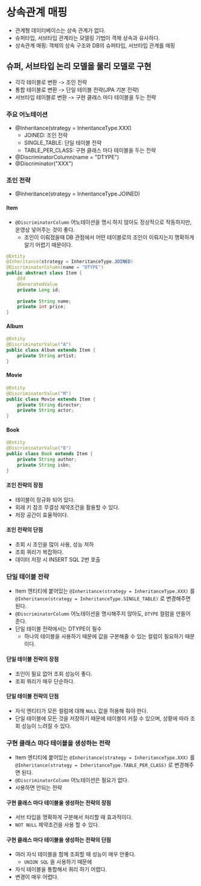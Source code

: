 # 상속관계 매핑

- 관계형 데이터베이스는 상속 관계가 없다.
- 슈퍼타입, 서브타입 관계라는 모델링 기법이 객체 상속과 유사하다.
- 상속관계 매핑: 객체의 상속 구조와 DB의 슈퍼타입, 서브타입 관계를 매핑

## 슈퍼, 서브타입 논리 모델을 물리 모델로 구현
- 각각 테이블로 변환 -> 조인 전략
- 통합 테이블로 변환 -> 단일 테이블 전략(JPA 기본 전략)
- 서브타입 테이블로 변환 -> 구현 클래스 마다 테이블을 두는 전략

### 주요 어노테이션
- @Inheritance(strategy = InheritanceType.XXX)
    - JOINED: 조인 전략
    - SINGLE_TABLE: 단일 테이블 전략
    - TABLE_PER_CLASS: 구현 클래스 마다 테이블을 두는 전략
- @DiscriminatorColumn(name = "DTYPE")
- @Discriminator("XXX")

### 조인 전략
- @Inheritance(strategy = InheritanceType.JOINED)

#### Item
- `@DiscriminatorColumn` 어노테이션을 명시 하지 않아도 정상적으로 작동하지만, 운영상 넣어주는 것이 좋다.
    - 조인이 이뤄졌을때 DB 관점에서 어떤 테이블로의 조인이 이뤄지는지 명확하게 알기 어렵기 때문이다.
```java
@Entity
@Inheritance(strategy = InheritanceType.JOINED)
@DiscriminatorColumn(name = "DTYPE")
public abstract class Item {
    @Id
    @GeneratedValue
    private Long id;
    
    private String name;
    private int price;
}
```

#### Album
```java
@Entity
@DiscriminatorValue("A")
public class Album extends Item {
    private String artist;
}
```

#### Movie
```java
@Entity
@DiscriminatorValue("M")
public class Movie extends Item {
    private String director;
    private String actor;
}
```

#### Book
```java
@Entity
@DiscriminatorValue("B")
public class Book extends Item {
    private String author;
    private String isbn;
}
```

#### 조인 전략의 장점
- 테이블이 정규화 되어 있다.
- 외래 키 참조 무결성 제약조건을 활용할 수 있다.
- 저장 공간이 효율적이다.

#### 조인 전략의 단점
- 조회 시 조인을 많이 사용, 성능 저하
- 조회 쿼리가 복잡하다.
- 데이터 저장 시 INSERT SQL 2번 호출

### 단일 테이블 전략
- Item 엔티티에 붙어있는 `@Inheritance(strategy = InheritanceType.XXX)` 를 
`@Inheritance(strategy = InheritanceType.SINGLE_TABLE)` 로 변경해주면 된다.
- `@DiscriminatorColumn` 어노테이션을 명시해주지 않아도, `DTYPE` 컬럼을 만들어 준다.
- 단일 테이블 전략에서는 DTYPE이 필수
    - 하나의 테이블을 사용하기 때문에 값을 구분해줄 수 있는 컬럼이 필요하기 때문이다.

#### 단일 테이블 전략의 장점
- 조인이 필요 없어 조회 성능이 좋다.
- 조회 쿼리가 매우 단순하다.

#### 단일 테이블 전략의 단점
- 자식 엔티티가 모든 컬럼에 대해 `NULL` 값을 허용해 줘야 한다.
- 단일 테이블에 모든 것을 저장하기 때문에 테이블이 커질 수 있으며, 상황에 따라 조회 성능이 느려질 수 있다.

### 구현 클래스 마다 테이블을 생성하는 전략
- Item 엔티티에 붙어있는 `@Inheritance(strategy = InheritanceType.XXX)` 를 
`@Inheritance(strategy = InheritanceType.TABLE_PER_CLASS)` 로 변경해주면 된다.
- `@DiscriminatorColumn` 어노테이션은 필요가 없다.
- 사용하면 안되는 전략

#### 구현 클래스 마다 테이블을 생성하는 전략의 장점
- 서브 타입을 명확하게 구분해서 처리할 때 효과적이다.
- `NOT NULL` 제약조건을 사용 할 수 있다.

#### 구현 클래스 마다 테이블을 생성하는 전략의 단점
- 여러 자식 테이블을 함께 조회할 때 성능이 매우 안좋다.
    - `UNION SQL` 을 사용하기 때문에
- 자식 테이블을 통합해서 쿼리 하기 어렵다.
- 변경이 매우 어렵다.